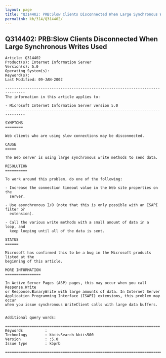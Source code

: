 ```yaml
---
layout: page
title: "Q314402: PRB:Slow Clients Disconnected When Large Synchronous Writes Used"
permalink: kb/314/Q314402/
---
```


## Q314402: PRB:Slow Clients Disconnected When Large Synchronous Writes Used

	Article: Q314402
	Product(s): Internet Information Server
	Version(s): 5.0
	Operating System(s): 
	Keyword(s): 
	Last Modified: 09-JAN-2002
	
	-------------------------------------------------------------------------------
	The information in this article applies to:
	
	- Microsoft Internet Information Server version 5.0 
	-------------------------------------------------------------------------------
	
	SYMPTOMS
	========
	
	Web clients who are using slow connections may be disconnected.
	
	CAUSE
	=====
	
	The Web server is using large synchronous write methods to send data.
	
	RESOLUTION
	==========
	
	To work around this problem, do one of the following:
	
	- Increase the connection timeout value in the Web site properties on the
	  server.
	
	- Use asynchronous I/O (note that this is only possible with an ISAPI filter or
	  extension).
	
	- Call the various write methods with a small amount of data in a loop, and
	  keep looping until all of the data is sent.
	
	STATUS
	======
	
	Microsoft has confirmed this to be a bug in the Microsoft products listed at the
	beginning of this article.
	
	MORE INFORMATION
	================
	
	In Active Server Pages (ASP) pages, this may occur when you call Response.Write
	or Response.BinaryWrite with large amounts of data. In Internet Server
	Application Programming Interface (ISAPI) extensions, this problem may occur
	when you issue synchronous WriteClient calls with large data buffers.
	
	
	Additional query words:
	
	======================================================================
	Keywords          :  
	Technology        : kbiisSearch kbiis500
	Version           : :5.0
	Issue type        : kbprb
	
	=============================================================================
	
